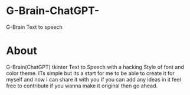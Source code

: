 # G-Brain-ChatGPT-
G-Brain Text to speech

# About 
G-Brain(ChatGPT) tkinter Text to Speech with a hacking Style of font and color theme. ITs simple but its a start for me to be able to create it for myself and now I can share it with you if you can add any ideas in it feel free to contribute if you wanna make it original then go ahead.
